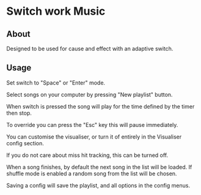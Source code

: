 # Switch work Music

## About

Designed to be used for cause and effect with an adaptive switch.

## Usage

Set switch to "Space" or "Enter" mode.

Select songs on your computer by pressing "New playlist" button.

When switch is pressed the song will play for the time defined by the timer then stop.

To override you can press the "Esc" key this will pause immediately.

You can customise the visualiser, or turn it of entirely in the Visualiser config section.

If you do not care about miss hit tracking, this can be turned off.

When a song finishes, by default the next song in the list will be loaded.
If shuffle mode is enabled a random song from the list will be chosen.

Saving a config will save the playlist, and all options in the config menus.
